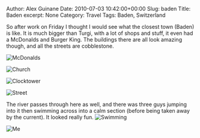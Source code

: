 Author: Alex Guinane
Date: 2010-07-03 10:42:00+00:00
Slug: baden
Title: Baden
excerpt: None
Category: Travel
Tags: Baden, Switzerland

So after work on Friday I thought I would see what the closest town (Baden) is like. 
It is much bigger than Turgi, with a lot of shops and stuff, it even had a McDonalds and Burger King. The buildings there are all look amazing though, and all the streets are cobblestone.

![McDonalds](/images/2010/2010-07-03-baden/mcdonalds.jpg)

![Church](/images/2010/2010-07-03-baden/church.jpg)

![Clocktower](/images/2010/2010-07-03-baden/clocktower.jpg)

![Street](/images/2010/2010-07-03-baden/street-pano.jpg)


The river passes through here as well, and there was three guys jumping into it then swimming across into a calm section (before being taken away by the current). It looked really fun.
![Swimming](/images/2010/2010-07-03-baden/swimming.jpg)

![Me](/images/2010/2010-07-03-baden/P1010854.jpg)

